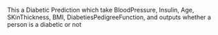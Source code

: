 This a Diabetic Prediction which take BloodPressure, Insulin, Age, SKinThickness, BMI, DiabetiesPedigreeFunction, and outputs whether a person is a diabetic or not
